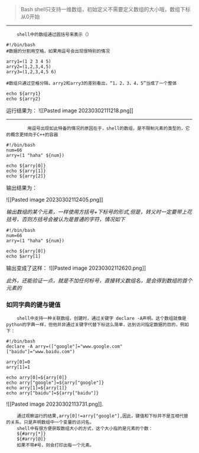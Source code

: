 >Bash shell只支持一维数组，初始定义不需要定义数组的大小哦，数组下标从0开始

---
		shell中的数组通过圆括号来表示（）

```shell
#!/bin/bash
#数据的分割用空格，如果用逗号会出现很特别的情况

arry1=(1 2 3 4 5)
arry2=(1,2,3,4,5)
arry3=(1,2,3,4,5 6)

#数组只通过空格分隔，arry2和arry3的差别看出，“1，2，3，4，5”当成了一个整体

echo ${arry1} 
echo ${arry2}
```

运行结果为：
![[Pasted image 20230302111218.png]]

---
			用逗号出现如此特备的情况的原因在于，shell的数组，是不限制元素的类型的，它的概念更倾向于C++的容器

```shell
#!/bin/bash
num=66
arry=(1 "haha" ${num})

echo ${arry[0]}
echo ${arry[1]}
echo ${arry[2]}
```
输出结果为：

![[Pasted image 20230302112405.png]]


_输出数组的某个元素，一样使用方括号+下标号的形式,但是，转义时一定要带上花括号，否则方括号会被认为是普通的字符，情况如下_

```shell
#!/bin/bash
num=66
arry=(1 "haha" ${num})

echo ${arry[0]}
echo $arry[1]

```
输出变成了这样：
![[Pasted image 20230302112620.png]]

_此外，还能验证一点，就是不加任何标号，直接转义数组名，是会得到数组的首个元素的_

### 如同字典的键与键值

		shell中支持一种关联数组，创建时，通过关键字 declare -A声明。这个数组就像是python的字典一样，但他并非通过关键字代替下标这么简单，达到访问指定数据的目的，例如下：

```shell
#!/bin/bash
declare -A arry=(["google"]="www.google.com" ["baidu"]="www.baidu.com")

arry[0]=0
arry[1]=1

echo arry[0]=${arry[0]}
echo arry["google"]=${arry["google"]}
echo arry[1]=${arry[1]}
echo arry["baidu"]=${arry["baidu"]}
```

![[Pasted image 20230302113731.png]].

		通过观察运行的结果,arry[0]!=arry["google"],因此，键值和下标并不是互相代替的关系。只是声明数组中一个变量的访问名。
		shell中有很方便获取数组大小的方式，这个大小指的是元素的个数：
		${#arry[*]}
		${#arry[@]}
		如果不带#号，则会打印出每一个元素。








